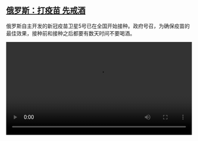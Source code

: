 <!--1607705648000-->
[俄罗斯：打疫苗 先戒酒](https://www.dw.com/zh/%E4%BF%84%E7%BD%97%E6%96%AF%EF%BC%9A%E6%89%93%E7%96%AB%E8%8B%97%20%E5%85%88%E6%88%92%E9%85%92/a-55910557)
------

<p>俄罗斯自主开发的新冠疫苗卫星5号已在全国开始接种。政府号召，为确保疫苗的最佳效果，接种前和接种之后都要有数天时间不要喝酒。</small></p><video src="https://tvdownloaddw-a.akamaihd.net/dwtv_video/flv/vdt_zh/2020/bchi201211_001_3fcf9vaccine-russland_sd_sor.mp4" controls style="width:100%"></video>
